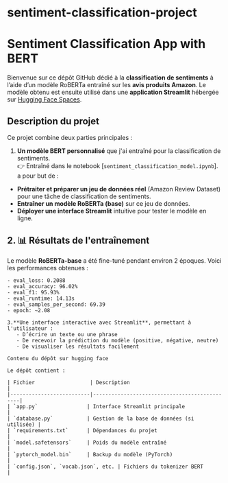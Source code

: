 # sentiment-classification-project
# Sentiment Classification App with BERT
Bienvenue sur ce dépôt GitHub dédié à la **classification de sentiments** à l’aide d’un modèle RoBERTa entraîné sur les **avis produits Amazon**. Le modèle obtenu est ensuite utilisé dans une **application Streamlit** hébergée sur [Hugging Face Spaces](https://huggingface.co/spaces/ihssane20/emotiview-app/tree/main).


##  Description du projet

Ce projet combine deux parties principales :

1. **Un modèle BERT personnalisé** que j'ai entraîné pour la classification de sentiments.  
   👉 Entraîné dans le notebook [`sentiment_classification_model.ipynb`].
  a pour but de :

- **Prétraiter et préparer un jeu de données réel** (Amazon Review Dataset) pour une tâche de classification de sentiments.
- **Entraîner un modèle RoBERTa (base)** sur ce jeu de données.
- **Déployer une interface Streamlit** intuitive pour tester le modèle en ligne.


## 2.  📊 Résultats de l'entraînement

Le modèle **RoBERTa-base** a été fine-tuné pendant environ 2 époques. Voici les performances obtenues :

```text
- eval_loss: 0.2088
- eval_accuracy: 96.02%
- eval_f1: 95.93%
- eval_runtime: 14.13s
- eval_samples_per_second: 69.39
- epoch: ~2.08

3.**Une interface interactive avec Streamlit**, permettant à l'utilisateur :
   - D’écrire un texte ou une phrase
   - De recevoir la prédiction du modèle (positive, négative, neutre)
   - De visualiser les résultats facilement

Contenu du dépôt sur hugging face

Le dépôt contient :

| Fichier                  | Description                                  |
|--------------------------|----------------------------------------------|
| `app.py`                | Interface Streamlit principale               |
| `database.py`           | Gestion de la base de données (si utilisée) |
| `requirements.txt`      | Dépendances du projet                        |
| `model.safetensors`     | Poids du modèle entraîné                     |
| `pytorch_model.bin`     | Backup du modèle (PyTorch)                   |
| `config.json`, `vocab.json`, etc. | Fichiers du tokenizer BERT       |





